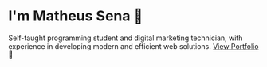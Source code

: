 # I'm Matheus Sena  💼
Self-taught programming student and digital marketing technician, with experience in developing modern and efficient web solutions. [View Portfolio](https://mathewscode.github.io/portfolio/) 🚀
